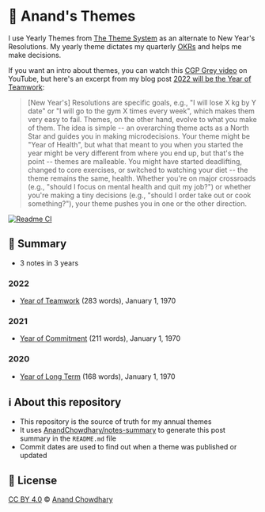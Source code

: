 # 🌈 Anand's Themes

I use Yearly Themes from [The Theme System](https://www.themesystem.com) as an alternate to New Year's Resolutions. My yearly theme dictates my quarterly [OKRs](https://github.com/AnandChowdhary/okrs) and helps me make decisions.

If you want an intro about themes, you can watch this [CGP Grey video](https://www.youtube.com/watch?v=NVGuFdX5guE) on YouTube, but here's an excerpt from my blog post [2022 will be the Year of Teamwork](https://github.com/AnandChowdhary/blog/blob/master/blog/2021/year-of-teamwork.md):

> [New Year's] Resolutions are specific goals, e.g., "I will lose X kg by Y date" or "I will go to the gym X times every week", which makes them very easy to fail. Themes, on the other hand, evolve to what you make of them. The idea is simple -- an overarching theme acts as a North Star and guides you in making microdecisions. Your theme might be "Year of Health", but what that meant to you when you started the year might be very different from where you end up, but that's the point -- themes are malleable. You might have started deadlifting, changed to core exercises, or switched to watching your diet -- the theme remains the same, health. Whether you're on major crossroads (e.g., "should I focus on mental health and quit my job?") or whether you're making a tiny decisions (e.g., "should I order take out or cook something?"), your theme pushes you in one or the other direction.

[![Readme CI](https://github.com/AnandChowdhary/blog/workflows/Readme%20CI/badge.svg)](https://github.com/AnandChowdhary/blog/actions?query=workflow%3A%22Readme+CI%22)

<!--notes-->

## 🌯 Summary

- 3 notes in 3 years

### 2022

- [Year of Teamwork](./themes/2022/year-of-teamwork.md) (283 words), January 1, 1970

### 2021

- [Year of Commitment](./themes/2021/year-of-commitment.md) (211 words), January 1, 1970

### 2020

- [Year of Long Term](./themes/2020/year-of-long-term.md) (168 words), January 1, 1970
<!--/notes-->

## ℹ️ About this repository

- This repository is the source of truth for my annual themes
- It uses [AnandChowdhary/notes-summary](https://github.com/AnandChowdhary/notes-summary) to generate this post summary in the `README.md` file
- Commit dates are used to find out when a theme was published or updated

## 📄 License

[CC BY 4.0](./LICENSE) © [Anand Chowdhary](https://anandchowdhary.com)
